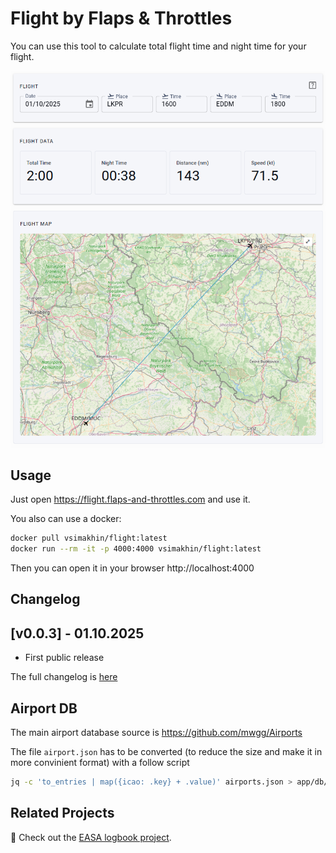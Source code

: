 # Flight by Flaps & Throttles

You can use this tool to calculate total flight time and night time for your flight.

![Flight by Flaps & Throttles](./readme-assets/flight.png)

## Usage

Just open https://flight.flaps-and-throttles.com and use it.

You also can use a docker:

```bash
docker pull vsimakhin/flight:latest
docker run --rm -it -p 4000:4000 vsimakhin/flight:latest
```
Then you can open it in your browser http://localhost:4000

## Changelog

## [v0.0.3] - 01.10.2025

- First public release

The full changelog is [here](https://github.com/vsimakhin/flight/blob/main/CHANGELOG.md)

## Airport DB

The main airport database source is https://github.com/mwgg/Airports

The file `airport.json` has to be converted (to reduce the size and make it in more convinient format) with a follow script
```bash
jq -c 'to_entries | map({icao: .key} + .value)' airports.json > app/db/airports.json
```

## Related Projects

📖 Check out the [EASA logbook project](https://github.com/vsimakhin/web-logbook).